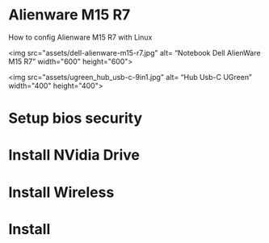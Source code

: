 # Alienware M15 R7
How to config Alienware M15 R7 with Linux

<img src="assets/dell-alienware-m15-r7.jpg" alt= “Notebook Dell AlienWare M15 R7” width="600" height="600">


<img src="assets/ugreen_hub_usb-c-9in1.jpg" alt= “Hub Usb-C UGreen” width="400" height="400">


# Setup bios security

# Install NVidia Drive

# Install Wireless

# Install
